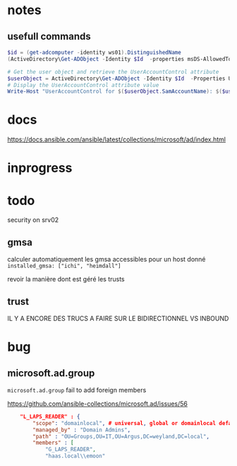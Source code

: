 # notes

## usefull commands
```powershell
$id = (get-adcomputer -identity ws01).DistinguishedName
(ActiveDirectory\Get-ADObject -Identity $Id  -properties msDS-AllowedToActOnBehalfOfOtherIdentity).'msDS-AllowedToActOnBehalfOfOtherIdentity'.Access

# Get the user object and retrieve the UserAccountControl attribute
$userObject = ActiveDirectory\Get-ADObject -Identity $Id  -Properties UserAccountControl
# Display the UserAccountControl attribute value
Write-Host "UserAccountControl for $($userObject.SamAccountName): $($userObject.UserAccountControl)"
```

# docs

https://docs.ansible.com/ansible/latest/collections/microsoft/ad/index.html


# inprogress



# todo

security on srv02

## gmsa
calculer automatiquement les gmsa accessibles pour un host donné
`installed_gmsa: ["ichi", "heimdall"]`

revoir la manière dont est géré les trusts

## trust
IL Y A ENCORE DES TRUCS A FAIRE SUR LE BIDIRECTIONNEL VS INBOUND

# bug

## microsoft.ad.group 
`microsoft.ad.group` fail to add foreign members

https://github.com/ansible-collections/microsoft.ad/issues/56

```json
    "L_LAPS_READER" : {
        "scope": "domainlocal", # universal, global or domainlocal default domainlocal
        "managed_by" : "Domain Admins",
        "path" : "OU=Groups,OU=IT,OU=Argus,DC=weyland,DC=local",
        "members" : [
            "G_LAPS_READER", 
            "haas.local\\emoon"
```


